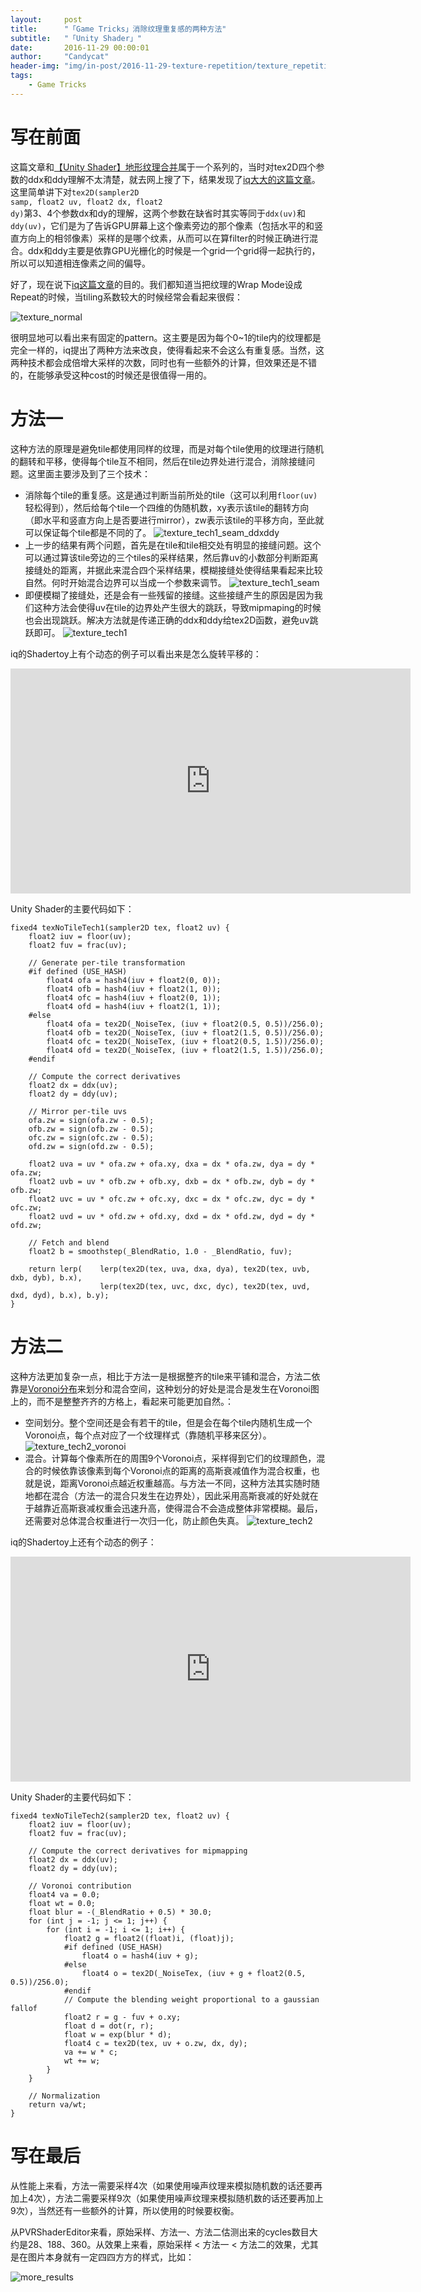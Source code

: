 ```yaml
---
layout:     post
title:      "「Game Tricks」消除纹理重复感的两种方法"
subtitle:   "「Unity Shader」"
date:       2016-11-29 00:00:01
author:     "Candycat"
header-img: "img/in-post/2016-11-29-texture-repetition/texture_repetition_title.jpg"
tags:
    - Game Tricks
---
```


# 写在前面

这篇文章和[【Unity Shader】地形纹理合并](http://candycat1992.github.io/2016/11/28/blend-terrain-textures/)属于一个系列的，当时对tex2D四个参数的ddx和ddy理解不太清楚，就去网上搜了下，结果发现了[iq大大的这篇文章](http://www.iquilezles.org/www/articles/texturerepetition/texturerepetition.htm)。这里简单讲下对<code>tex2D(sampler2D samp, float2 uv, float2 dx, float2 dy)</code>第3、4个参数dx和dy的理解，这两个参数在缺省时其实等同于<code>ddx(uv)</code>和<code>ddy(uv)</code>，它们是为了告诉GPU屏幕上这个像素旁边的那个像素（包括水平的和竖直方向上的相邻像素）采样的是哪个纹素，从而可以在算filter的时候正确进行混合。ddx和ddy主要是依靠GPU光栅化的时候是一个grid一个grid得一起执行的，所以可以知道相连像素之间的偏导。

好了，现在说下[iq这篇文章](http://www.iquilezles.org/www/articles/texturerepetition/texturerepetition.htm)的目的。我们都知道当把纹理的Wrap Mode设成Repeat的时候，当tiling系数较大的时候经常会看起来很假：

![texture_normal](http://candycat1992.github.io/img/in-post/2016-11-29-texture-repetition/texture_normal.png)

很明显地可以看出来有固定的pattern。这主要是因为每个0~1的tile内的纹理都是完全一样的，iq提出了两种方法来改良，使得看起来不会这么有重复感。当然，这两种技术都会成倍增大采样的次数，同时也有一些额外的计算，但效果还是不错的，在能够承受这种cost的时候还是很值得一用的。

# 方法一

这种方法的原理是避免tile都使用同样的纹理，而是对每个tile使用的纹理进行随机的翻转和平移，使得每个tile互不相同，然后在tile边界处进行混合，消除接缝问题。这里面主要涉及到了三个技术：

* 消除每个tile的重复感。这是通过判断当前所处的tile（这可以利用<code>floor(uv)</code>轻松得到），然后给每个tile一个四维的伪随机数，xy表示该tile的翻转方向（即水平和竖直方向上是否要进行mirror），zw表示该tile的平移方向，至此就可以保证每个tile都是不同的了。
    ![texture_tech1_seam_ddxddy](http://candycat1992.github.io/img/in-post/2016-11-29-texture-repetition/texture_tech1_seam_ddxddy.png)
* 上一步的结果有两个问题，首先是在tile和tile相交处有明显的接缝问题。这个可以通过算该tile旁边的三个tiles的采样结果，然后靠uv的小数部分判断距离接缝处的距离，并据此来混合四个采样结果，模糊接缝处使得结果看起来比较自然。何时开始混合边界可以当成一个参数来调节。
    ![texture_tech1_seam](http://candycat1992.github.io/img/in-post/2016-11-29-texture-repetition/texture_tech1_seam.png)
* 即便模糊了接缝处，还是会有一些残留的接缝。这些接缝产生的原因是因为我们这种方法会使得uv在tile的边界处产生很大的跳跃，导致mipmaping的时候也会出现跳跃。解决方法就是传递正确的ddx和ddy给tex2D函数，避免uv跳跃即可。
    ![texture_tech1](http://candycat1992.github.io/img/in-post/2016-11-29-texture-repetition/texture_tech1.png)

iq的Shadertoy上有个动态的例子可以看出来是怎么旋转平移的：

<iframe width="640" height="360" frameborder="0" src="https://www.shadertoy.com/embed/lt2GDd?gui=true&t=10&paused=true&muted=false" allowfullscreen></iframe>

Unity Shader的主要代码如下：

```
fixed4 texNoTileTech1(sampler2D tex, float2 uv) {
	float2 iuv = floor(uv);
	float2 fuv = frac(uv);

	// Generate per-tile transformation
	#if defined (USE_HASH)
		float4 ofa = hash4(iuv + float2(0, 0));
		float4 ofb = hash4(iuv + float2(1, 0));
		float4 ofc = hash4(iuv + float2(0, 1));
		float4 ofd = hash4(iuv + float2(1, 1));
	#else
		float4 ofa = tex2D(_NoiseTex, (iuv + float2(0.5, 0.5))/256.0);
		float4 ofb = tex2D(_NoiseTex, (iuv + float2(1.5, 0.5))/256.0);
		float4 ofc = tex2D(_NoiseTex, (iuv + float2(0.5, 1.5))/256.0);
		float4 ofd = tex2D(_NoiseTex, (iuv + float2(1.5, 1.5))/256.0);
	#endif

	// Compute the correct derivatives
	float2 dx = ddx(uv);
	float2 dy = ddy(uv);

	// Mirror per-tile uvs
	ofa.zw = sign(ofa.zw - 0.5);
	ofb.zw = sign(ofb.zw - 0.5);
	ofc.zw = sign(ofc.zw - 0.5);
	ofd.zw = sign(ofd.zw - 0.5);

	float2 uva = uv * ofa.zw + ofa.xy, dxa = dx * ofa.zw, dya = dy * ofa.zw;
	float2 uvb = uv * ofb.zw + ofb.xy, dxb = dx * ofb.zw, dyb = dy * ofb.zw;
	float2 uvc = uv * ofc.zw + ofc.xy, dxc = dx * ofc.zw, dyc = dy * ofc.zw;
	float2 uvd = uv * ofd.zw + ofd.xy, dxd = dx * ofd.zw, dyd = dy * ofd.zw;

	// Fetch and blend
	float2 b = smoothstep(_BlendRatio, 1.0 - _BlendRatio, fuv);

	return lerp(	lerp(tex2D(tex, uva, dxa, dya), tex2D(tex, uvb, dxb, dyb), b.x),
					lerp(tex2D(tex, uvc, dxc, dyc), tex2D(tex, uvd, dxd, dyd), b.x), b.y);
}
```

# 方法二

这种方法更加复杂一点，相比于方法一是根据整齐的tile来平铺和混合，方法二依靠是[Voronoi分布](http://www.iquilezles.org/www/articles/smoothvoronoi/smoothvoronoi.htm)来划分和混合空间，这种划分的好处是混合是发生在Voronoi图上的，而不是整整齐齐的方格上，看起来可能更加自然。：

* 空间划分。整个空间还是会有若干的tile，但是会在每个tile内随机生成一个Voronoi点，每个点对应了一个纹理样式（靠随机平移来区分）。
    ![texture_tech2_voronoi](http://candycat1992.github.io/img/in-post/2016-11-29-texture-repetition/texture_tech2_voronoi.png)
* 混合。计算每个像素所在的周围9个Voronoi点，采样得到它们的纹理颜色，混合的时候依靠该像素到每个Voronoi点的距离的高斯衰减值作为混合权重，也就是说，距离Voronoi点越近权重越高。与方法一不同，这种方法其实随时随地都在混合（方法一的混合只发生在边界处），因此采用高斯衰减的好处就在于越靠近高斯衰减权重会迅速升高，使得混合不会造成整体非常模糊。最后，还需要对总体混合权重进行一次归一化，防止颜色失真。
    ![texture_tech2](http://candycat1992.github.io/img/in-post/2016-11-29-texture-repetition/texture_tech2.png)

iq的Shadertoy上还有个动态的例子：

<iframe width="640" height="360" frameborder="0" src="https://www.shadertoy.com/embed/4tsGzf?gui=true&t=10&paused=true&muted=false" allowfullscreen></iframe>

Unity Shader的主要代码如下：

```
fixed4 texNoTileTech2(sampler2D tex, float2 uv) {
	float2 iuv = floor(uv);
	float2 fuv = frac(uv);

	// Compute the correct derivatives for mipmapping
	float2 dx = ddx(uv);
	float2 dy = ddy(uv);

	// Voronoi contribution
	float4 va = 0.0;
	float wt = 0.0;
	float blur = -(_BlendRatio + 0.5) * 30.0;
	for (int j = -1; j <= 1; j++) {
		for (int i = -1; i <= 1; i++) {
			float2 g = float2((float)i, (float)j);
			#if defined (USE_HASH)
				float4 o = hash4(iuv + g);
			#else
				float4 o = tex2D(_NoiseTex, (iuv + g + float2(0.5, 0.5))/256.0);
			#endif
		    // Compute the blending weight proportional to a gaussian fallof
			float2 r = g - fuv + o.xy;
			float d = dot(r, r);
			float w = exp(blur * d);
			float4 c = tex2D(tex, uv + o.zw, dx, dy);
			va += w * c;
			wt += w;
		}
	}

	// Normalization
	return va/wt;
}
```

# 写在最后

从性能上来看，方法一需要采样4次（如果使用噪声纹理来模拟随机数的话还要再加上4次），方法二需要采样9次（如果使用噪声纹理来模拟随机数的话还要再加上9次），当然还有一些额外的计算，所以使用的时候要权衡。

从PVRShaderEditor来看，原始采样、方法一、方法二估测出来的cycles数目大约是28、188、360。从效果上来看，原始采样 < 方法一 < 方法二的效果，尤其是在图片本身就有一定四四方方的样式，比如：

![more_results](http://candycat1992.github.io/img/in-post/2016-11-29-texture-repetition/more_results.jpg)